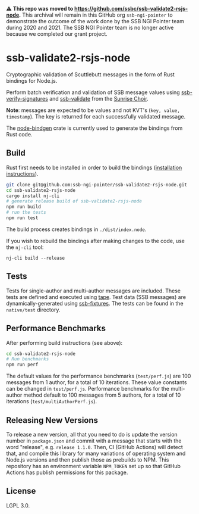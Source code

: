 <!--
SPDX-FileCopyrightText: 2021 Andrew 'glyph' Reid
SPDX-FileCopyrightText: 2021 Andre 'Staltz' Medeiros

SPDX-License-Identifier: CC0-1.0
-->

:warning: **This repo was moved to https://github.com/ssbc/ssb-validate2-rsjs-node.** This archival will remain in this GitHub org `ssb-ngi-pointer` to demonstrate the outcome of the work done by the SSB NGI Pointer team during 2020 and 2021. The SSB NGI Pointer team is no longer active because we completed our grant project.

# ssb-validate2-rsjs-node

Cryptographic validation of Scuttlebutt messages in the form of Rust bindings for Node.js.

Perform batch verification and validation of SSB message values using [ssb-verify-signatures](https://crates.io/crates/ssb-verify-signatures) and [ssb-validate](https://github.com/mycognosist/ssb-validate) from the [Sunrise Choir](https://github.com/sunrise-choir).

**Note**: messages are expected to be values and not KVT's (`key, value, timestamp`). The key is returned for each successfully validated message.

The [node-bindgen](https://github.com/infinyon/node-bindgen) crate is currently used to generate the bindings from Rust code.

## Build

Rust first needs to be installed in order to build the bindings ([installation instructions](https://rustup.rs/)).

```bash
git clone git@github.com:ssb-ngi-pointer/ssb-validate2-rsjs-node.git
cd ssb-validate2-rsjs-node
cargo install nj-cli
# generate release build of ssb-validate2-rsjs-node
npm run build
# run the tests
npm run test
```

The build process creates bindings in `./dist/index.node`.

If you wish to rebuild the bindings after making changes to the code, use the `nj-cli` tool:

`nj-cli build --release`

## Tests

Tests for single-author and multi-author messages are included. These tests are defined and executed using [tape](https://www.npmjs.com/package/tape). Test data (SSB messages) are dynamically-generated using [ssb-fixtures](https://github.com/ssb-ngi-pointer/ssb-fixtures). The tests can be found in the `native/test` directory.

## Performance Benchmarks

After performing build instructions (see above):

```bash
cd ssb-validate2-rsjs-node
# Run benchmarks
npm run perf
```

The default values for the performance benchmarks (`test/perf.js`) are 100 messages from 1 author, for a total of 10 iterations. These value constants can be changed in `test/perf.js`. Performance benchmarks for the multi-author method default to 100 messages from 5 authors, for a total of 10 iterations (`test/multiAuthorPerf.js`).

## Releasing New Versions

To release a new version, all that you need to do is update the version number in `package.json` and commit with a message that starts with the word "release", e.g. `release 1.1.0`. Then, CI (GitHub Actions) will detect that, and compile this library for many variations of operating system and Node.js versions and then publish those as prebuilds to NPM. This repository has an environment variable `NPM_TOKEN` set up so that GitHub Actions has publish permissions for this package.

## License

LGPL 3.0.
